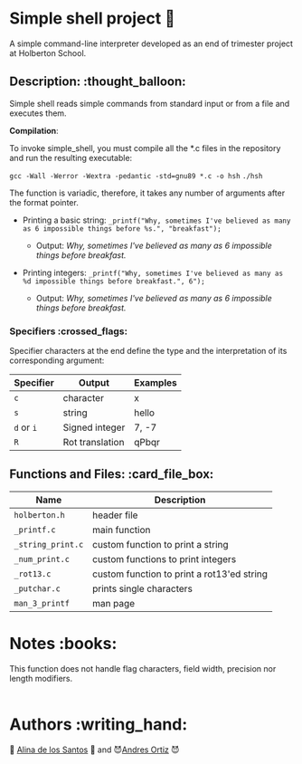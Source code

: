 # Simple shell project :shell:

A simple command-line interpreter developed as an end of trimester project at Holberton School.

<h2>Description: :thought_balloon:</h2>

Simple shell reads simple commands from standard input or from a file and executes them.

**Compilation**:

To invoke simple_shell, you must compile all the *.c files in the repository and run the resulting executable:

`gcc -Wall -Werror -Wextra -pedantic -std=gnu89 *.c -o hsh`
`./hsh`

The function is variadic, therefore, it takes any number of arguments after the format pointer.

- Printing a basic string: `_printf("Why, sometimes I've believed as many as 6 impossible things before %s.", "breakfast");`
  - Output: *Why, sometimes I've believed as many as 6 impossible things before breakfast.*

- Printing integers: `_printf("Why, sometimes I've believed as many as %d impossible things before breakfast.", 6");`
  - Output: *Why, sometimes I've believed as many as 6 impossible things before breakfast.*

<h3>Specifiers :crossed_flags:</h3>

Specifier characters at the end define the type and the interpretation of its corresponding argument:

| Specifier  | Output          | Examples |
|------------|-----------------|----------|
| `c`        | character       | x        |
| `s`        | string          | hello    |
| `d` or `i` | Signed integer  | 7, -7    |
| `R`        | Rot translation | qPbqr    |

<h2>Functions and Files: :card_file_box:</h2>

| **Name**     | **Description**          |
|--------------|--------------------------|
| `holberton.h`  | header file              |
| `_printf.c`    | main function            |
| `_string_print.c` | custom function to print a string |
| `_num_print.c` | custom functions to print integers |
| `_rot13.c`    | custom function to print a rot13'ed string |
| `_putchar.c` | prints single characters |
| `man_3_printf` | man page |


<h1>Notes :books:</h1>
This function does not handle flag characters, field width, precision nor length modifiers.
<br>
<br>
<h1>Authors :writing_hand:</h1>

:angel: [Alina de los Santos](https://github.com/alina-delossantos) :angel: and :smiling_imp:[Andres Ortiz](https://github.com/Aortiz91) :smiling_imp:

